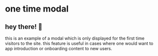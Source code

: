 # one time modal
## hey there! 👋
this is an example of a modal which is only displayed for the first time visitors to the site. this feature is useful in cases where one would want to app introduction or onboarding content to new users.
